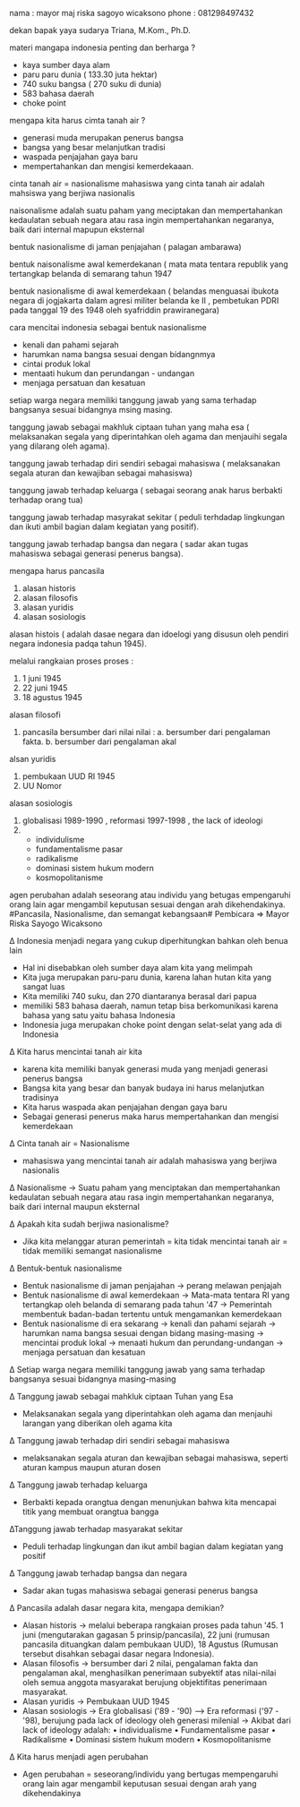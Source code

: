 nama : mayor maj riska sagoyo wicaksono
phone : 081298497432

dekan bapak yaya sudarya Triana, M.Kom., Ph.D.

materi
mangapa indonesia penting dan berharga ?
- kaya sumber daya alam
- paru paru dunia ( 133.30 juta hektar)
- 740 suku bangsa ( 270 suku di dunia)
- 583 bahasa daerah
- choke point

mengapa kita harus cimta tanah air ?
- generasi muda merupakan penerus bangsa 
- bangsa yang besar melanjutkan tradisi
- waspada penjajahan gaya baru
- mempertahankan dan mengisi kemerdekaaan.

cinta tanah air = nasionalisme
mahasiswa yang cinta tanah air adalah mahsiswa yang berjiwa nasionalis

naisonalisme adalah suatu paham yang meciptakan dan mempertahankan kedaulatan sebuah negara atau rasa ingin mempertahankan negaranya, baik dari internal mapupun eksternal 

bentuk nasionalisme di jaman penjajahan
( palagan ambarawa)

bentuk naisonalisme awal kemerdekanan 
( mata mata tentara republik yang tertangkap belanda di semarang tahun 1947

bentuk nasionalisme di awal kemerdekaan 
( belandas menguasai ibukota negara di jogjakarta dalam agresi militer belanda ke II
, pembetukan PDRI pada tanggal 19 des 1948 oleh syafriddin prawiranegara)

cara mencitai indonesia sebagai bentuk nasionalisme 
- kenali dan pahami sejarah 
- harumkan nama bangsa sesuai dengan bidangnmya
- cintai produk lokal
- mentaati hukum dan perundangan - undangan
- menjaga persatuan dan kesatuan 

setiap warga negara memiliki tanggung jawab yang sama terhadap bangsanya sesuai bidangnya msing masing.

tanggung jawab sebagai makhluk ciptaan tuhan yang maha esa 
( melaksanakan segala yang diperintahkan oleh agama dan  menjauihi segala yang dilarang oleh agama).

tanggung jawab terhadap diri sendiri sebagai mahasiswa
( melaksanakan segala aturan dan kewajiban sebagai mahasiswa)

tanggung jawab terhadap keluarga
( sebagai seorang anak harus berbakti terhadap orang tua)

tanggung jawab terhadap masyrakat sekitar
( peduli terhdadap lingkungan dan ikuti ambil bagian dalam kegiatan yang positif).

tanggung jawab terhadap bangsa dan negara 
( sadar akan tugas mahasiswa sebagai generasi penerus bangsa).

mengapa harus pancasila 
1. alasan historis
2. alasan filosofis
3. alasan yuridis
4. alasan sosiologis

alasan histois 
( adalah dasae negara dan idoelogi yang disusun oleh pendiri negara indonesia padqa tahun 1945).

melalui rangkaian proses proses : 
1. 1 juni 1945
2. 22 juni 1945
3. 18 agustus 1945

alasan filosofi
1. pancasila bersumber dari nilai nilai : 
a. bersumber dari pengalaman fakta.
b. bersumber dari pengalaman akal 

alsan yuridis
1. pembukaan UUD RI 1945
2. UU Nomor

alasan sosiologis 
1. globalisasi 1989-1990 , reformasi 1997-1998 , the lack of ideologi 
2. - individulisme 
   - fundamentalisme pasar
   - radikalisme 
   - dominasi sistem hukum modern
   - kosmopolitanisme

agen perubahan adalah seseorang atau individu yang betugas empengaruhi orang 
lain agar mengambil keputusan sesuai dengan arah dikehendakinya.
#Pancasila, Nasionalisme, dan semangat kebangsaan#
Pembicara => Mayor Riska Sayogo Wicaksono

∆ Indonesia menjadi negara yang cukup diperhitungkan bahkan oleh benua lain
- Hal ini disebabkan oleh sumber daya alam kita yang melimpah
- Kita juga merupakan paru-paru dunia, karena lahan hutan kita yang sangat luas
- Kita memiliki 740 suku, dan 270 diantaranya berasal dari papua
- memiliki 583 bahasa daerah, namun tetap bisa berkomunikasi karena bahasa yang satu yaitu bahasa Indonesia
- Indonesia juga merupakan choke point dengan selat-selat yang ada di Indonesia

∆ Kita harus mencintai tanah air kita
- karena kita memiliki banyak generasi muda yang menjadi generasi penerus bangsa
- Bangsa kita yang besar dan banyak budaya ini harus melanjutkan tradisinya
- Kita harus waspada akan penjajahan dengan gaya baru
- Sebagai generasi penerus maka harus mempertahankan dan mengisi kemerdekaan

∆ Cinta tanah air = Nasionalisme
- mahasiswa yang mencintai tanah air adalah mahasiswa yang berjiwa nasionalis

∆ Nasionalisme -> Suatu paham yang menciptakan dan mempertahankan kedaulatan sebuah negara atau rasa ingin mempertahankan negaranya, baik dari internal maupun eksternal

∆ Apakah kita sudah berjiwa nasionalisme?
- Jika kita melanggar aturan pemerintah = kita tidak mencintai tanah air = tidak memiliki semangat nasionalisme

∆ Bentuk-bentuk nasionalisme
- Bentuk nasionalisme di jaman penjajahan
-> perang melawan penjajah
- Bentuk nasionalisme di awal kemerdekaan
-> Mata-mata tentara RI yang tertangkap oleh belanda di semarang pada tahun '47
-> Pemerintah membentuk badan-badan tertentu untuk mengamankan kemerdekaan
- Bentuk nasionalisme di era sekarang
-> kenali dan pahami sejarah
-> harumkan nama bangsa sesuai dengan bidang masing-masing
-> mencintai produk lokal
-> menaati hukum dan perundang-undangan
-> menjaga persatuan dan kesatuan

∆ Setiap warga negara memiliki tanggung jawab yang sama terhadap bangsanya sesuai bidangnya masing-masing

∆ Tanggung jawab sebagai mahkluk ciptaan  Tuhan yang Esa
- Melaksanakan segala yang diperintahkan oleh agama dan menjauhi larangan yang diberikan oleh agama kita

∆ Tanggung jawab terhadap diri sendiri sebagai mahasiswa
- melaksanakan segala aturan dan kewajiban sebagai mahasiswa, seperti aturan kampus maupun aturan dosen

∆ Tanggung jawab terhadap keluarga
- Berbakti kepada orangtua dengan menunjukan bahwa kita mencapai titik yang membuat orangtua bangga

∆Tanggung jawab terhadap masyarakat sekitar
- Peduli terhadap lingkungan dan ikut ambil bagian dalam kegiatan yang positif

∆ Tanggung jawab terhadap bangsa dan negara
- Sadar akan tugas mahasiswa sebagai generasi penerus bangsa

∆ Pancasila adalah dasar negara kita, mengapa demikian?
- Alasan historis
-> melalui beberapa rangkaian proses pada tahun '45. 1 juni (mengutarakan gagasan 5 prinsip/pancasila), 22 juni (rumusan pancasila dituangkan dalam pembukaan UUD), 18 Agustus (Rumusan tersebut disahkan sebagai dasar negara Indonesia).
- Alasan filosofis
-> bersumber dari 2 nilai, pengalaman fakta dan pengalaman akal, menghasilkan penerimaan subyektif atas nilai-nilai oleh semua anggota masyarakat berujung objektifitas penerimaan masyarakat.
- Alasan yuridis
-> Pembukaan UUD 1945
- Alasan sosiologis
-> Era globalisasi ('89 - '90) --> Era reformasi ('97 - '98), berujung pada lack of ideology oleh generasi milenial
-> Akibat dari lack of ideology adalah:
• individualisme
• Fundamentalisme pasar
• Radikalisme
• Dominasi sistem hukum modern
• Kosmopolitanisme

∆ Kita harus menjadi agen perubahan
- Agen perubahan = seseorang/individu yang bertugas mempengaruhi orang lain agar mengambil keputusan sesuai dengan arah yang dikehendakinya